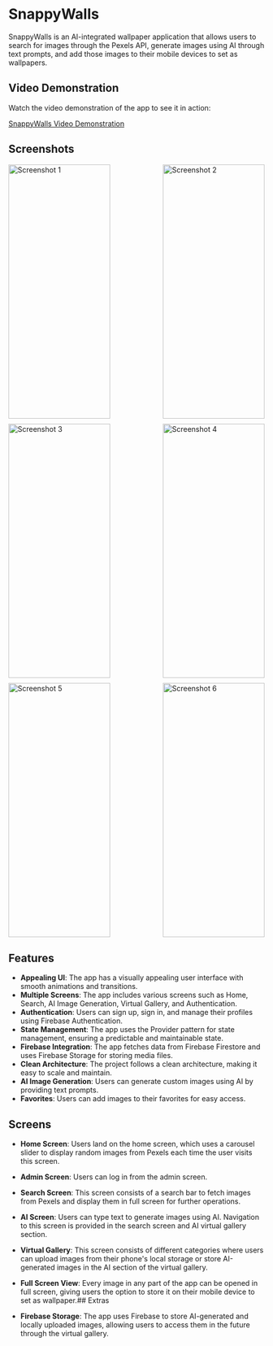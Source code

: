 # SnappyWalls

SnappyWalls is an AI-integrated wallpaper application that allows users to search for images through the Pexels API, generate images using AI through text prompts, and add those images to their mobile devices to set as wallpapers.

## Video Demonstration

Watch the video demonstration of the app to see it in action:

[SnappyWalls Video Demonstration](https://vimeo.com/1049101672/42b21a858f?ts=0&share=copy)

## Screenshots

<div style="display: flex; flex-wrap: wrap; gap: 10px; justify-content: space-between;">
  <img src="assets/spotisc/01.jpg" alt="Screenshot 1" width="200" height="500">
  <img src="assets/spotisc/02.jpg" alt="Screenshot 2" width="200" height="500">
  <img src="assets/spotisc/03.jpg" alt="Screenshot 3" width="200" height="500">
  <img src="assets/spotisc/04.jpg" alt="Screenshot 4" width="200" height="500">
  <img src="assets/spotisc/05.jpg" alt="Screenshot 5" width="200" height="500">
  <img src="assets/spotisc/06.jpg" alt="Screenshot 6" width="200" height="500">
</div>

## Features

- **Appealing UI**: The app has a visually appealing user interface with smooth animations and transitions.
- **Multiple Screens**: The app includes various screens such as Home, Search, AI Image Generation, Virtual Gallery, and Authentication.
- **Authentication**: Users can sign up, sign in, and manage their profiles using Firebase Authentication.
- **State Management**: The app uses the Provider pattern for state management, ensuring a predictable and maintainable state.
- **Firebase Integration**: The app fetches data from Firebase Firestore and uses Firebase Storage for storing media files.
- **Clean Architecture**: The project follows a clean architecture, making it easy to scale and maintain.
- **AI Image Generation**: Users can generate custom images using AI by providing text prompts.
- **Favorites**: Users can add images to their favorites for easy access.

## Screens

- **Home Screen**: Users land on the home screen, which uses a carousel slider to display random images from Pexels each time the user visits this screen.
- **Admin Screen**: Users can log in from the admin screen.
- **Search Screen**: This screen consists of a search bar to fetch images from Pexels and display them in full screen for further operations.
- **AI Screen**: Users can type text to generate images using AI. Navigation to this screen is provided in the search screen and AI virtual gallery section.
- **Virtual Gallery**: This screen consists of different categories where users can upload images from their phone's local storage or store AI-generated images in the AI section of the virtual gallery.
- **Full Screen View**: Every image in any part of the app can be opened in full screen, giving users the option to store it on their mobile device to set as wallpaper.## Extras

- **Firebase Storage**: The app uses Firebase to store AI-generated and locally uploaded images, allowing users to access them in the future through the virtual gallery.


